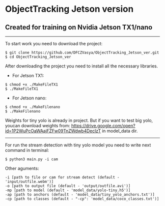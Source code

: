 # ObjectTracking Jetson version
## Created for training on Nvidia Jetson TX1/nano
_________________
To start work you need to download the project:
```
$ git clone https://github.com/DFCZVasya/ObjectTracking_Jetson_ver.git
$ cd ObjectTracking_Jetson_ver
```
After downloading the project you need to install all the necessary libraries. 
 - For Jetson TX1:
```
$ chmod +x ./MakeFileTX1
$ ./MakeFileTX1
```
 - For Jetson nano:
 ```
$ chmod +x ./MakeFilenano
$ ./MakeFilenano
```

Weights for tiny yolo is already in project. 
But if you want to test big yolo, youcan download weights from: https://drive.google.com/open?id=1P2WuPcOaWAajFZFw09TnZWdwb4DecIzT in model_data dir.
_____________________________
For run the stream detection with tiny yolo model you need to write next command in terminal:
```
$ python3 main.py -i cam
```

Other aguments:
```
-i [path to file or cam for stream detect (default - 'input/outfile.webm')]
-o [path to output file (default - 'output/outfile.avi')]
-mp [path to model (default - 'model_data/yolo-tiny.h5')]
-ap [path to anchors (default - 'model_data/tiny_yolo_anchors.txt')]
-cp [path to classes (default - "-cp": 'model_data/coco_classes.txt')]
```
